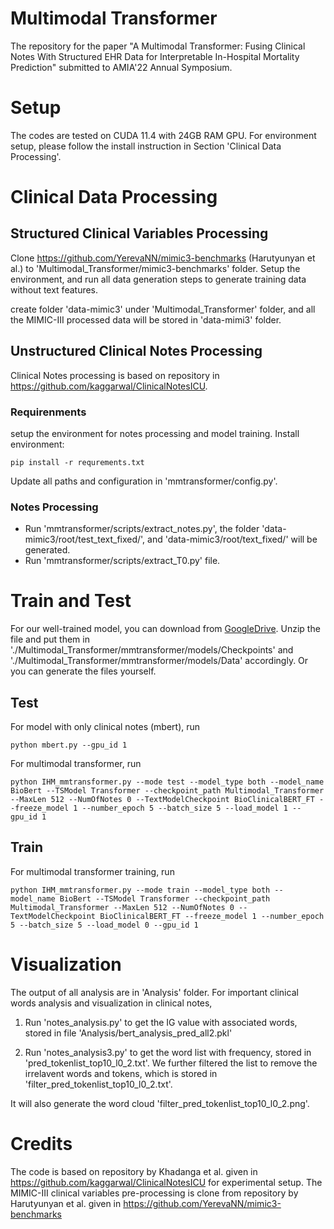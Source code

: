 # Multimodal Transformer
The repository for the paper "A Multimodal Transformer: Fusing Clinical Notes With Structured EHR Data for Interpretable In-Hospital Mortality Prediction" submitted to AMIA'22 Annual Symposium.

# Setup
The codes are tested on CUDA 11.4 with 24GB RAM GPU. For environment setup, please follow the install instruction in Section 'Clinical Data Processing'. 

# Clinical Data Processing
## Structured Clinical Variables Processing
Clone https://github.com/YerevaNN/mimic3-benchmarks (Harutyunyan et al.) to 'Multimodal_Transformer/mimic3-benchmarks' folder. Setup the environment, and run all data generation steps to generate training data without text features.

create folder 'data-mimic3' under 'Multimodal_Transformer' folder, and all the MIMIC-III processed data will be stored in 'data-mimi3' folder.

## Unstructured Clinical Notes Processing
Clinical Notes processing is based on repository in https://github.com/kaggarwal/ClinicalNotesICU. 

### Requirenments
setup the environment for notes processing and model training. Install environment:

~~~~
pip install -r requrements.txt
~~~~

Update all paths and configuration in 'mmtransformer/config.py'. 


### Notes Processing

+ Run 'mmtransformer/scripts/extract_notes.py', the folder 'data-mimic3/root/test_text_fixed/', and 'data-mimic3/root/text_fixed/' will be generated.
+ Run 'mmtransformer/scripts/extract_T0.py' file.

# Train and Test

For our well-trained model, you can download from [GoogleDrive](https://drive.google.com/file/d/1Wch0pEgQ8PeWE9p77B6rdNuo9l28CZNv/view?usp=sharing). Unzip the file and put them in './Multimodal_Transformer/mmtransformer/models/Checkpoints' and './Multimodal_Transformer/mmtransformer/models/Data' accordingly. Or you can generate the files yourself.

## Test

For model with only clinical notes (mbert), run

~~~~
python mbert.py --gpu_id 1
~~~~

For multimodal transformer, run

~~~~
python IHM_mmtransformer.py --mode test --model_type both --model_name BioBert --TSModel Transformer --checkpoint_path Multimodal_Transformer --MaxLen 512 --NumOfNotes 0 --TextModelCheckpoint BioClinicalBERT_FT --freeze_model 1 --number_epoch 5 --batch_size 5 --load_model 1 --gpu_id 1
~~~~

## Train

For multimodal transformer training, run

~~~~
python IHM_mmtransformer.py --mode train --model_type both --model_name BioBert --TSModel Transformer --checkpoint_path Multimodal_Transformer --MaxLen 512 --NumOfNotes 0 --TextModelCheckpoint BioClinicalBERT_FT --freeze_model 1 --number_epoch 5 --batch_size 5 --load_model 0 --gpu_id 1
~~~~


# Visualization
The output of all analysis are in 'Analysis' folder. For important clinical words analysis and visualization in clinical notes, 

1. Run 'notes_analysis.py' to get the IG value with associated words, stored in file 'Analysis/bert_analysis_pred_all2.pkl'

2. Run 'notes_analysis3.py' to get the word list with frequency, stored in 'pred_tokenlist_top10_l0_2.txt'. We further filtered the list to remove the irrelavent words and tokens, which is stored in 'filter_pred_tokenlist_top10_l0_2.txt'.

It will also generate the word cloud 'filter_pred_tokenlist_top10_l0_2.png'.


# Credits
The code is based on repository by Khadanga et al. given in https://github.com/kaggarwal/ClinicalNotesICU for experimental setup.
The MIMIC-III clinical variables pre-processing is clone from repository by Harutyunyan et al. given in https://github.com/YerevaNN/mimic3-benchmarks
